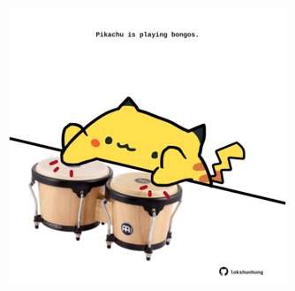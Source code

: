 <!-- built at 25/07/2022, 24:01:52 UTC -->
<p align="center">
  <img width="500" height="500" src="./ReadmeImage.svg">
</p>
